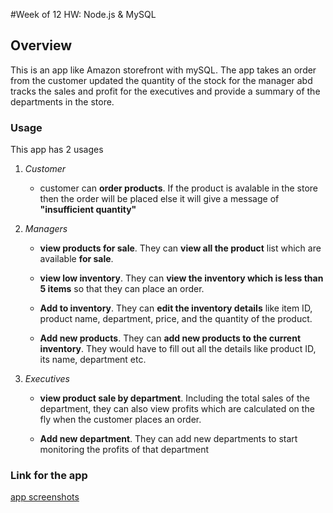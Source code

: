 #Week of 12 HW: Node.js & MySQL

## Overview

This is an app like Amazon storefront with mySQL. The app takes an order from the customer updated the quantity of the stock for the manager
abd tracks the sales and profit for the executives and provide a summary of the departments in the store.

### Usage

This app has 2 usages

1. *Customer*
	* customer can **order products**. If the product is avalable in the store then the order will be placed else it will give a message of **"insufficient quantity"**

2. *Managers*
 	* **view products for sale**.
 		They can **view all the product** list which are available **for sale**.

 	* **view low inventory**.
 		They can **view the inventory which is less than 5 items** so that they can place an order.

 	* **Add to inventory**.
 		They can **edit the inventory details** like item ID, product name, department, price, and the quantity of the product.

 	* **Add new products**.
 		They can **add new products to the current inventory**. They would have to fill out all the details like product ID, its name, department etc.

3. *Executives*

	* **view product sale by department**.
		Including the total sales of the department, they can also view profits which are calculated on the fly  when the customer places an order.

	* **Add new department**.
		They can add new departments to start monitoring the profits of that department

### Link for the app
[app screenshots](https://github.com/nishthaarora/Week-of-12-HW-Node.js-MySQL/tree/master/appScreenshots)